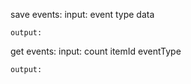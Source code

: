 save events:
    input:
        event type
        data
        

    output:

get events:
    input:
        count
        itemId
        eventType


    output:
        